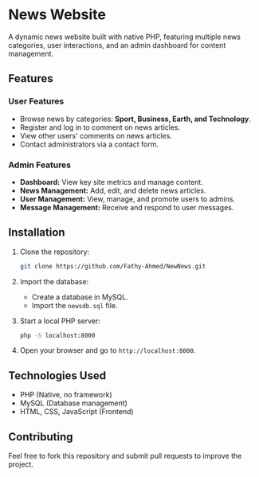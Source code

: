 # News Website

A dynamic news website built with native PHP, featuring multiple news categories, user interactions, and an admin dashboard for content management.

## Features

### User Features
- Browse news by categories: **Sport, Business, Earth, and Technology**.
- Register and log in to comment on news articles.
- View other users' comments on news articles.
- Contact administrators via a contact form.

### Admin Features
- **Dashboard:** View key site metrics and manage content.
- **News Management:** Add, edit, and delete news articles.
- **User Management:** View, manage, and promote users to admins.
- **Message Management:** Receive and respond to user messages.

## Installation

1. Clone the repository:
   ```sh
   git clone https://github.com/Fathy-Ahmed/NewNews.git
   ```

3. Import the database:
   - Create a database in MySQL.
   - Import the `newsdb.sql` file.
5. Start a local PHP server:
   ```sh
   php -S localhost:8000
   ```
6. Open your browser and go to `http://localhost:8000`.

## Technologies Used
- PHP (Native, no framework)
- MySQL (Database management)
- HTML, CSS, JavaScript (Frontend)

## Contributing
Feel free to fork this repository and submit pull requests to improve the project.
